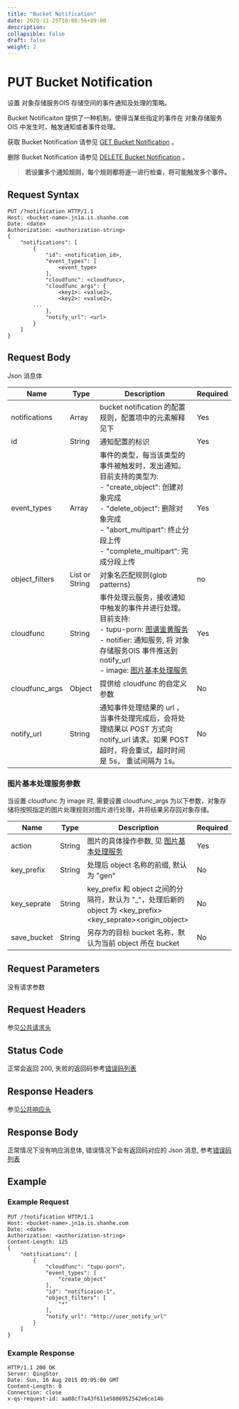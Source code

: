 ```yaml
---
title: "Bucket Notification"
date: 2020-11-25T10:08:56+09:00
description:
collapsible: false
draft: false
weight: 2
---
```


# PUT Bucket Notification

设置 对象存储服务OIS 存储空间的事件通知及处理的策略。

Bucket Notificaiton 提供了一种机制，使得当某些指定的事件在 对象存储服务OIS 中发生时，触发通知或者事件处理。

获取 Bucket Notification 请参见 [GET Bucket Notification](../get_notification/) 。

删除 Bucket Notification 请参见 [DELETE Bucket Notification](../delete_notification/) 。

> **若设置多个通知规则，每个规则都将逐一进行检查，将可能触发多个事件。**

## Request Syntax

```http
PUT /?notification HTTP/1.1
Host: <bucket-name>.jn1a.is.shanhe.com
Date: <date>
Authorization: <authorization-string>
{
    "notifications": [
        {
            "id": <notification_id>,
            "event_types": [
                <event_type>
            ],
            "cloudfunc": <cloudfunc>,
            "cloudfunc_args": {
                <key1>: <value2>,
                <key2>: <value2>,
        ...
            },
            "notify_url": <url>
        }
    ]
}
```

## Request Body

Json 消息体

|Name|Type|Description|Required|
| - | - | - | - |
| notifications | Array | bucket notification 的配置规则，配置项中的元素解释见下 |  Yes |
| id | String | 通知配置的标识 | Yes |
| event_types | Array | 事件的类型，每当该类型的事件被触发时，发出通知。<br> 目前支持的类型为: <br> - "create_object": 创建对象完成 <br> - "delete_object": 删除对象完成 <br> - "abort_multipart": 终止分段上传 <br> - "complete_multipart": 完成分段上传 | Yes |
| object_filters | List or String | 对象名匹配规则(glob patterns) | no |
| cloudfunc | String | 事件处理云服务，接收通知中触发的事件并进行处理。目前支持: <br> - tupu-porn: [图谱鉴黄服务](../../../../manual/data_process/tupu_porn/) <br> - notifier: 通知服务, 将 对象存储服务OIS 事件推送到 notify_url <br> - image: [图片基本处理服务](../../../../manual/data_process/image_process/)| Yes |
| cloudfunc_args | Object | 提供给 cloudfunc 的自定义参数 | No |
| notify_url | String | 通知事件处理结果的 url ，当事件处理完成后，会将处理结果以 POST 方式向 notify_url 请求。如果 POST 超时，将会重试，超时时间是 5s， 重试间隔为 1s。| No |

### 图片基本处理服务参数

当设置 cloudfunc 为 image 时, 需要设置 cloudfunc_args 为以下参数，对象存储将按照指定的图片处理规则对图片进行处理，并将结果另存回对象存储。

|Name|Type|Description|Required|
| - | - | - | - |
| action | String | 图片的具体操作参数, 见 [图片基本处理服务](../../../../manual/data_process/image_process/) | Yes |
| key_prefix | String | 处理后 object 名称的前缀, 默认为 "gen" | No |
| key_seprate | String | key_prefix 和 object 之间的分隔符，默认为 "_"，处理后新的 object 为 <key_prefix><key_seprate><origin_object> | No |
| save_bucket | String | 另存为的目标 bucket 名称，默认为当前 object 所在 bucket | No |

## Request Parameters

没有请求参数

## Request Headers

参见[公共请求头](../../../common_header/#请求头字段-request-header)

## Status Code

正常会返回 200,  失败的返回码参考[错误码列表](../../../error_code/)

## Response Headers

参见[公共响应头](../../../common_header/#响应头字段-request-header)

## Response Body

正常情况下没有响应消息体, 错误情况下会有返回码对应的 Json 消息, 参考[错误码列表](../../../error_code/)


## Example

### Example Request

```http
PUT /?notification HTTP/1.1
Host: <bucket-name>.jn1a.is.shanhe.com
Date: <date>
Authorization: <authorization-string>
Content-Length: 125
{
    "notifications": [
        {
            "cloudfunc": "tupu-porn",
            "event_types": [
                "create_object"
            ],
            "id": "notificaion-1",
            "object_filters": [
                "*"
            ],
            "notify_url": "http://user_notify_url"
        }
    ]
}
```

### Example Response

```http
HTTP/1.1 200 OK
Server: QingStor
Date: Sun, 16 Aug 2015 09:05:00 GMT
Content-Length: 0
Connection: close
x-qs-request-id: aa08cf7a43f611e5886952542e6ce14b
```
